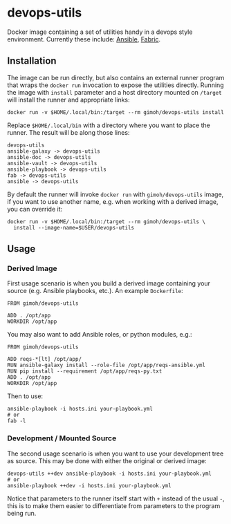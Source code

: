 # devops-utils

Docker image containing a set of utilities handy in a devops style
environment.  Currently these include: [Ansible](http://www.ansible.com/),
[Fabric](http://www.fabfile.org/).


## Installation

The image can be run directly, but also contains an external runner
program that wraps the `docker run` invocation to expose the utilities
directly.  Running the image with `install` parameter and a host
directory mounted on `/target` will install the runner and appropriate
links:

    docker run -v $HOME/.local/bin:/target --rm gimoh/devops-utils install

Replace `$HOME/.local/bin` with a directory where you want to place the
runner.  The result will be along those lines:

    devops-utils
    ansible-galaxy -> devops-utils
    ansible-doc -> devops-utils
    ansible-vault -> devops-utils
    ansible-playbook -> devops-utils
    fab -> devops-utils
    ansible -> devops-utils

By default the runner will invoke `docker run` with `gimoh/devops-utils`
image, if you want to use another name, e.g. when working with a derived
image, you can override it:

    docker run -v $HOME/.local/bin:/target --rm gimoh/devops-utils \
      install --image-name=$USER/devops-utils


## Usage

### Derived Image

First usage scenario is when you build a derived image containing your
source (e.g. Ansible playbooks, etc.).  An example `Dockerfile`:

    FROM gimoh/devops-utils

    ADD . /opt/app
    WORKDIR /opt/app

You may also want to add Ansible roles, or python modules, e.g.:

    FROM gimoh/devops-utils

    ADD reqs-*[lt] /opt/app/
    RUN ansible-galaxy install --role-file /opt/app/reqs-ansible.yml
    RUN pip install --requirement /opt/app/reqs-py.txt
    ADD . /opt/app
    WORKDIR /opt/app

Then to use:

    ansible-playbook -i hosts.ini your-playbook.yml
    # or
    fab -l

### Development / Mounted Source

The second usage scenario is when you want to use your development
tree as source.  This may be done with either the original or derived
image:

    devops-utils ++dev ansible-playbook -i hosts.ini your-playbook.yml
    # or
    ansible-playbook ++dev -i hosts.ini your-playbook.yml

Notice that parameters to the runner itself start with `+` instead of
the usual `-`, this is to make them easier to differentiate from
parameters to the program being run.
